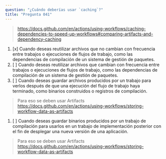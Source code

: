 ```yaml
---
question: "¿Cuándo deberías usar `caching`?"
title: "Pregunta 041"
---
```




> https://docs.github.com/en/actions/using-workflows/caching-dependencies-to-speed-up-workflows#comparing-artifacts-and-dependency-caching

1. [x] Cuando deseas reutilizar archivos que no cambian con frecuencia entre trabajos o ejecuciones de flujos de trabajo, como las dependencias de compilación de un sistema de gestión de paquetes.
1. [ ] Cuando deseas reutilizar archivos que cambian con frecuencia entre trabajos o ejecuciones de flujos de trabajo, como las dependencias de compilación de un sistema de gestión de paquetes.
1. [ ] Cuando deseas guardar archivos producidos por un trabajo para verlos después de que una ejecución del flujo de trabajo haya terminado, como binarios construidos o registros de compilación.
> Para eso se deben usar Artifacts https://docs.github.com/en/actions/using-workflows/storing-workflow-data-as-artifacts
1. [ ] Cuando deseas guardar binarios producidos por un trabajo de compilación para usarlos en un trabajo de implementación posterior con el fin de desplegar una nueva versión de una aplicación.
> Para eso se deben usar Artifacts https://docs.github.com/en/actions/using-workflows/storing-workflow-data-as-artifacts
